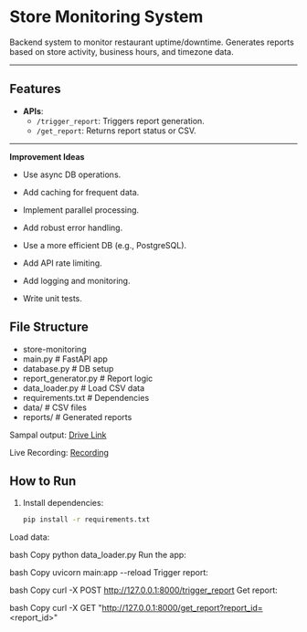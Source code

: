 # Store Monitoring System

Backend system to monitor restaurant uptime/downtime. Generates reports based on store activity, business hours, and timezone data.

---

## **Features**
- **APIs**:
  - `/trigger_report`: Triggers report generation.
  - `/get_report`: Returns report status or CSV.

---

**Improvement Ideas**
- Use async DB operations.

- Add caching for frequent data.

- Implement parallel processing.

- Add robust error handling.

- Use a more efficient DB (e.g., PostgreSQL).

- Add API rate limiting.

- Add logging and monitoring.

- Write unit tests.
## **File Structure**
- store-monitoring
 - main.py # FastAPI app
 - database.py # DB setup
 - report_generator.py # Report logic
 - data_loader.py # Load CSV data
 - requirements.txt # Dependencies
 - data/ # CSV files
 - reports/ # Generated reports

Sampal output: [Drive Link](https://drive.google.com/file/d/1Y6RAIfMHa_USzqNamHDmlLYQKQaq3CCr/view?usp=sharing)

Live Recording: [Recording](https://www.loom.com/share/890861854ca34fdfb2f22c1f81dc0f13?sid=cf25c744-0ff5-4d2e-bbb5-78d36218fb83) 

## **How to Run**
1. Install dependencies:
   ```bash
   pip install -r requirements.txt
Load data:

bash
Copy
python data_loader.py
Run the app:

bash
Copy
uvicorn main:app --reload
Trigger report:

bash
Copy
curl -X POST http://127.0.0.1:8000/trigger_report
Get report:

bash
Copy
curl -X GET "http://127.0.0.1:8000/get_report?report_id=<report_id>"



